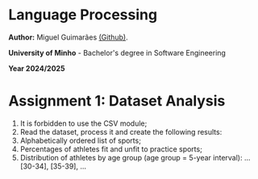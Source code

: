 # Language Processing

**Author:** Miguel Guimarães [(Github)](https://github.com/miguel-amg).

**University of Minho** - Bachelor's degree in Software Engineering

**Year 2024/2025**

# Assignment 1: Dataset Analysis

1. It is forbidden to use the CSV module;
2. Read the dataset, process it and create the following results:
1. Alphabetically ordered list of sports;
2. Percentages of athletes fit and unfit to practice sports;
3. Distribution of athletes by age group (age group = 5-year interval): ... [30-34], [35-39], ...